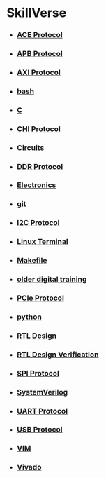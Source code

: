 # SkillVerse
  - ### [ACE Protocol](ACE_Protocol.md)
  - ### [APB Protocol](APB_Protocol.md)
  - ### [AXI Protocol](AXI_Protocol.md)
  - ### [bash](bash.md)
  - ### [C](C.md)
  - ### [CHI Protocol](CHI_Protocol.md)
  - ### [Circuits](Circuits.md)
  - ### [DDR Protocol](DDR_Protocol.md)
  - ### [Electronics](Electronics.md)
  - ### [git](git.md)
  - ### [I2C Protocol](I2C_Protocol.md)
  - ### [Linux Terminal](Linux_Terminal.md)
  - ### [Makefile](Makefile.md)
  - ### [older digital training](older_digital_training.md)
  - ### [PCIe Protocol](PCIe_Protocol.md)
  - ### [python](python.md)
  - ### [RTL Design](RTL_Design.md)
  - ### [RTL Design Verification](RTL_Design_Verification.md)
  - ### [SPI Protocol](SPI_Protocol.md)
  - ### [SystemVerilog](SystemVerilog.md)
  - ### [UART Protocol](UART_Protocol.md)
  - ### [USB Protocol](USB_Protocol.md)
  - ### [VIM](VIM.md)
  - ### [Vivado](Vivado.md)

